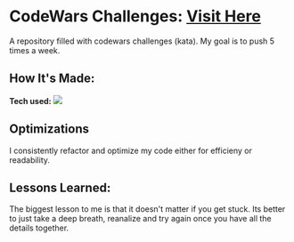 # CodeWars Challenges: <a target="_blank" href="https://www.codewars.com/users/JJHDZ123/" >Visit Here</a> 

A repository filled with codewars challenges (kata). My goal is to push 5 times a week.

## How It's Made:

**Tech used:** <img src="https://img.shields.io/static/v1?label=|&message=JAVASCRIPT&color=3c7f5d&style=plastic&logo=javascript"/>

## Optimizations

I consistently refactor and optimize my code either for efficieny or readability. 

## Lessons Learned:

The biggest lesson to me is that it doesn't matter if you get stuck. Its better to just take a deep breath, reanalize and try again once you have all the details together. 
